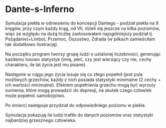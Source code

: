 # Dante-s-Inferno

Symulacja piekła w odniesieniu do koncepcji Dantego - podział piekła na 9 kręgów, przy czym każdy krąg, od VII, dzieli się jeszcze na kilka poziomów, więc ze względu na dużą liczbę zastosowałam najogólniejszy podział tj. Pożądanie(+Limbo), Przemoc, Oszustwo, Zdrada (w pilkach zamieściłam tak dodatkowo ilustrację).

Na początku program tworzy grupę ludzi o ustalonej liczebności, generując każdemu losowo statystyk (imię, płeć, czy jest wierzący czy nie, cechy charakteru, ile lat życia jest mu pisane).

Następnie w ciągu jego życia losuje się co złego popełnił (jest pula możliwych grzechów, każdy z nich posiada statystyki minimalne (2 cechy + ich wartości minimalne). 
Efektem popełnienia grzechu mogą być wyrzuty sumienia, które mogą prowadzić do depresji, na skutek czego człowiek może popełnić samobójstwo.

Po śmierci następuje przydział do odpowiedniego poziomu w piekle.

Symulacja pokazuję ile ludzi trafiło do danych poziomów oraz statystyki najbardziej grzesznego człowieka.
